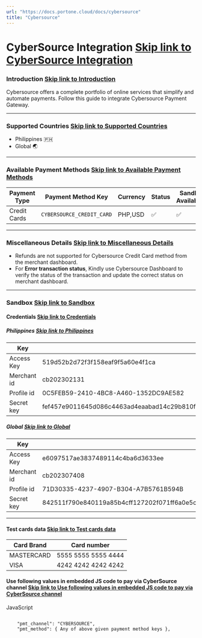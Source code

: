```yaml
---
url: "https://docs.portone.cloud/docs/cybersource"
title: "Cybersource"
---
```


# CyberSource Integration   [Skip link to CyberSource Integration](https://docs.portone.cloud/docs/cybersource\#cybersource-integration)

### Introduction   [Skip link to Introduction](https://docs.portone.cloud/docs/cybersource\#introduction)

Cybersource offers a complete portfolio of online services that simplify and automate payments. Follow this guide to integrate Cybersource Payment Gateway.

* * *

### Supported Countries   [Skip link to Supported Countries](https://docs.portone.cloud/docs/cybersource\#supported-countries)

- Philippines 🇵🇭
- Global 🌏

* * *

### Available Payment Methods   [Skip link to Available Payment Methods](https://docs.portone.cloud/docs/cybersource\#available-payment-methods)

| Payment Type | Payment Method Key | Currency | Status | Sandbox Availability |
| --- | --- | --- | --- | --- |
| Credit Cards | `CYBERSOURCE_CREDIT_CARD` | PHP,USD | ✅ | ✅ |

* * *

### Miscellaneous Details   [Skip link to Miscellaneous Details](https://docs.portone.cloud/docs/cybersource\#miscellaneous-details)

- Refunds are not supported for Cybersource Credit Card method from the merchant dashboard.
- For **Error transaction status**, Kindly use Cybersource Dashboard to verify the status of the transaction and update the correct status on merchant dashboard.

* * *

### Sandbox   [Skip link to Sandbox](https://docs.portone.cloud/docs/cybersource\#sandbox)

#### Credentials   [Skip link to Credentials](https://docs.portone.cloud/docs/cybersource\#credentials)

##### Philippines   [Skip link to Philippines](https://docs.portone.cloud/docs/cybersource\#philippines)

| Key | Value |
| --- | --- |
| Access Key | 519d52b2d72f3f158eaf9f5a60e4f1ca |
| Merchant id | cb202302131 |
| Profile id | 0C5FEB59-2410-4BC8-A460-1352DC9AE582 |
| Secret key | fef457e9011645d086c4463ad4eaabad14c29b810f1c4e56812d0df1a9b92ac6f3050d935fbd4361b3d9c243243355f7c6650fa3bf834377b52263827d3c77fb1d8910fe59ce423ab0525ffbb939bb9638e37f77eb304af5bbce16e390561751ade8aee3fb9e4b09a739d3c53f810e485f990b5e6ea34a72928812160f709c20 |

##### Global   [Skip link to Global](https://docs.portone.cloud/docs/cybersource\#global)

| Key | Value |
| --- | --- |
| Access Key | e6097517ae3837489114c4ba6d3633ee |
| Merchant id | cb202307408 |
| Profile id | 71D30335-4237-4907-B304-A7B5761B594B |
| Secret key | 842511f790e840119a85b4cff127202f071ff6a0e5c143b8b122f71c0d0f323895974e9173674e5cbe414e74dac19eb60af2aa78a59849c287b7d6aa116d0a4ac8d10821dec94394bd7aa267be2373ea586302f0fc8a49b199de965c08b8b0efb826763b1df54d58becd0d20f2b5e6d78304e9c80b924fb7aac0b883d9a6cff5 |

* * *

#### Test cards data   [Skip link to Test cards data](https://docs.portone.cloud/docs/cybersource\#test-cards-data)

| Card Brand | Card number |
| --- | --- |
| MASTERCARD | 5555 5555 5555 4444 |
| VISA | 4242 4242 4242 4242 |

#### Use following values in embedded JS code to pay via CyberSource channel   [Skip link to Use following values in embedded JS code to pay via CyberSource channel](https://docs.portone.cloud/docs/cybersource\#use-following-values-in-embedded-js-code-to-pay-via-cybersource-channel)

JavaScript

```rdmd-code lang-javascript theme-light

    "pmt_channel": "CYBERSOURCE",
    "pmt_method": { Any of above given payment method keys },

```
